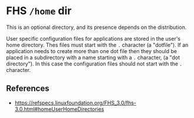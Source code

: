 # FHS `/home` dir

This is an optional directory, and its presence depends on the distribution.

User specific configuration files for applications are stored in the user's home directory. Thes files must start with the `.` character (a "dotfile"). If an application needs to create more than one dot file then they should be placed in a subdirectory with a name starting with a `.` character, (a "dot directory"). In this case the configuration files should not start with the `.` character.

## References

- https://refspecs.linuxfoundation.org/FHS_3.0/fhs-3.0.html#homeUserHomeDirectories
